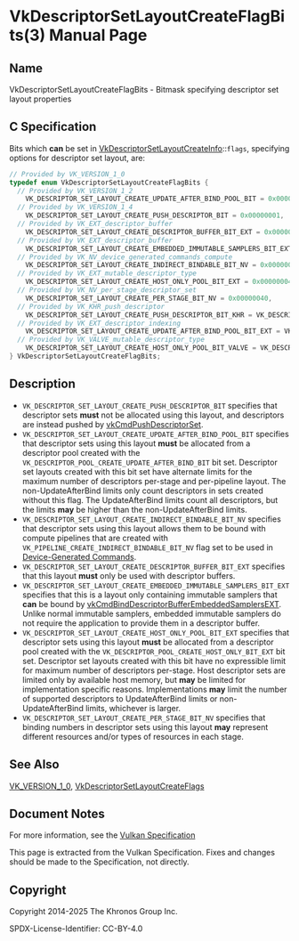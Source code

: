 # VkDescriptorSetLayoutCreateFlagBits(3) Manual Page

## Name

VkDescriptorSetLayoutCreateFlagBits - Bitmask specifying descriptor set layout properties



## [](#_c_specification)C Specification

Bits which **can** be set in [VkDescriptorSetLayoutCreateInfo](https://registry.khronos.org/vulkan/specs/latest/man/html/VkDescriptorSetLayoutCreateInfo.html)::`flags`, specifying options for descriptor set layout, are:

```c++
// Provided by VK_VERSION_1_0
typedef enum VkDescriptorSetLayoutCreateFlagBits {
  // Provided by VK_VERSION_1_2
    VK_DESCRIPTOR_SET_LAYOUT_CREATE_UPDATE_AFTER_BIND_POOL_BIT = 0x00000002,
  // Provided by VK_VERSION_1_4
    VK_DESCRIPTOR_SET_LAYOUT_CREATE_PUSH_DESCRIPTOR_BIT = 0x00000001,
  // Provided by VK_EXT_descriptor_buffer
    VK_DESCRIPTOR_SET_LAYOUT_CREATE_DESCRIPTOR_BUFFER_BIT_EXT = 0x00000010,
  // Provided by VK_EXT_descriptor_buffer
    VK_DESCRIPTOR_SET_LAYOUT_CREATE_EMBEDDED_IMMUTABLE_SAMPLERS_BIT_EXT = 0x00000020,
  // Provided by VK_NV_device_generated_commands_compute
    VK_DESCRIPTOR_SET_LAYOUT_CREATE_INDIRECT_BINDABLE_BIT_NV = 0x00000080,
  // Provided by VK_EXT_mutable_descriptor_type
    VK_DESCRIPTOR_SET_LAYOUT_CREATE_HOST_ONLY_POOL_BIT_EXT = 0x00000004,
  // Provided by VK_NV_per_stage_descriptor_set
    VK_DESCRIPTOR_SET_LAYOUT_CREATE_PER_STAGE_BIT_NV = 0x00000040,
  // Provided by VK_KHR_push_descriptor
    VK_DESCRIPTOR_SET_LAYOUT_CREATE_PUSH_DESCRIPTOR_BIT_KHR = VK_DESCRIPTOR_SET_LAYOUT_CREATE_PUSH_DESCRIPTOR_BIT,
  // Provided by VK_EXT_descriptor_indexing
    VK_DESCRIPTOR_SET_LAYOUT_CREATE_UPDATE_AFTER_BIND_POOL_BIT_EXT = VK_DESCRIPTOR_SET_LAYOUT_CREATE_UPDATE_AFTER_BIND_POOL_BIT,
  // Provided by VK_VALVE_mutable_descriptor_type
    VK_DESCRIPTOR_SET_LAYOUT_CREATE_HOST_ONLY_POOL_BIT_VALVE = VK_DESCRIPTOR_SET_LAYOUT_CREATE_HOST_ONLY_POOL_BIT_EXT,
} VkDescriptorSetLayoutCreateFlagBits;
```

## [](#_description)Description

- `VK_DESCRIPTOR_SET_LAYOUT_CREATE_PUSH_DESCRIPTOR_BIT` specifies that descriptor sets **must** not be allocated using this layout, and descriptors are instead pushed by [vkCmdPushDescriptorSet](https://registry.khronos.org/vulkan/specs/latest/man/html/vkCmdPushDescriptorSet.html).
- `VK_DESCRIPTOR_SET_LAYOUT_CREATE_UPDATE_AFTER_BIND_POOL_BIT` specifies that descriptor sets using this layout **must** be allocated from a descriptor pool created with the `VK_DESCRIPTOR_POOL_CREATE_UPDATE_AFTER_BIND_BIT` bit set. Descriptor set layouts created with this bit set have alternate limits for the maximum number of descriptors per-stage and per-pipeline layout. The non-UpdateAfterBind limits only count descriptors in sets created without this flag. The UpdateAfterBind limits count all descriptors, but the limits **may** be higher than the non-UpdateAfterBind limits.
- `VK_DESCRIPTOR_SET_LAYOUT_CREATE_INDIRECT_BINDABLE_BIT_NV` specifies that descriptor sets using this layout allows them to be bound with compute pipelines that are created with `VK_PIPELINE_CREATE_INDIRECT_BINDABLE_BIT_NV` flag set to be used in [Device-Generated Commands](https://registry.khronos.org/vulkan/specs/latest/html/vkspec.html#device-generated-commands).
- `VK_DESCRIPTOR_SET_LAYOUT_CREATE_DESCRIPTOR_BUFFER_BIT_EXT` specifies that this layout **must** only be used with descriptor buffers.
- `VK_DESCRIPTOR_SET_LAYOUT_CREATE_EMBEDDED_IMMUTABLE_SAMPLERS_BIT_EXT` specifies that this is a layout only containing immutable samplers that **can** be bound by [vkCmdBindDescriptorBufferEmbeddedSamplersEXT](https://registry.khronos.org/vulkan/specs/latest/man/html/vkCmdBindDescriptorBufferEmbeddedSamplersEXT.html). Unlike normal immutable samplers, embedded immutable samplers do not require the application to provide them in a descriptor buffer.
- `VK_DESCRIPTOR_SET_LAYOUT_CREATE_HOST_ONLY_POOL_BIT_EXT` specifies that descriptor sets using this layout **must** be allocated from a descriptor pool created with the `VK_DESCRIPTOR_POOL_CREATE_HOST_ONLY_BIT_EXT` bit set. Descriptor set layouts created with this bit have no expressible limit for maximum number of descriptors per-stage. Host descriptor sets are limited only by available host memory, but **may** be limited for implementation specific reasons. Implementations **may** limit the number of supported descriptors to UpdateAfterBind limits or non-UpdateAfterBind limits, whichever is larger.
- `VK_DESCRIPTOR_SET_LAYOUT_CREATE_PER_STAGE_BIT_NV` specifies that binding numbers in descriptor sets using this layout **may** represent different resources and/or types of resources in each stage.

## [](#_see_also)See Also

[VK\_VERSION\_1\_0](https://registry.khronos.org/vulkan/specs/latest/man/html/VK_VERSION_1_0.html), [VkDescriptorSetLayoutCreateFlags](https://registry.khronos.org/vulkan/specs/latest/man/html/VkDescriptorSetLayoutCreateFlags.html)

## [](#_document_notes)Document Notes

For more information, see the [Vulkan Specification](https://registry.khronos.org/vulkan/specs/latest/html/vkspec.html#VkDescriptorSetLayoutCreateFlagBits)

This page is extracted from the Vulkan Specification. Fixes and changes should be made to the Specification, not directly.

## [](#_copyright)Copyright

Copyright 2014-2025 The Khronos Group Inc.

SPDX-License-Identifier: CC-BY-4.0